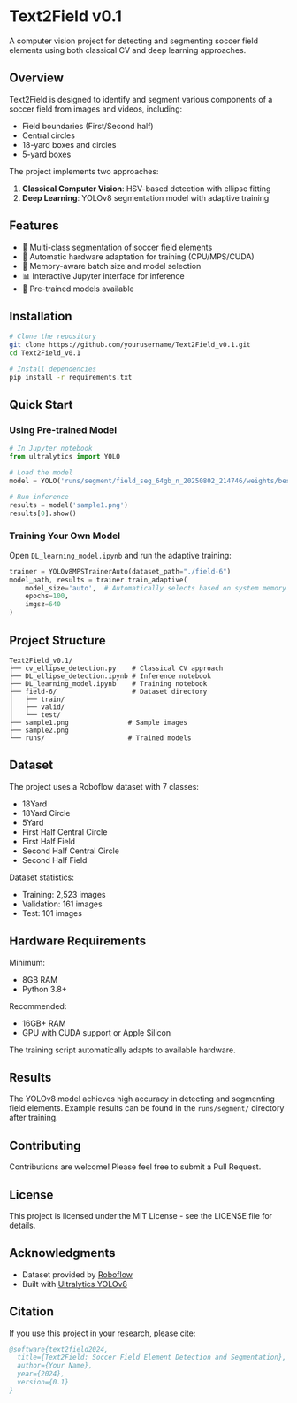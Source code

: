 # Text2Field v0.1

A computer vision project for detecting and segmenting soccer field elements using both classical CV and deep learning approaches.

## Overview

Text2Field is designed to identify and segment various components of a soccer field from images and videos, including:
- Field boundaries (First/Second half)
- Central circles
- 18-yard boxes and circles
- 5-yard boxes

The project implements two approaches:
1. **Classical Computer Vision**: HSV-based detection with ellipse fitting
2. **Deep Learning**: YOLOv8 segmentation model with adaptive training

## Features

- 🎯 Multi-class segmentation of soccer field elements
- 🚀 Automatic hardware adaptation for training (CPU/MPS/CUDA)
- 💾 Memory-aware batch size and model selection
- 📊 Interactive Jupyter interface for inference
- 🔧 Pre-trained models available

## Installation

```bash
# Clone the repository
git clone https://github.com/yourusername/Text2Field_v0.1.git
cd Text2Field_v0.1

# Install dependencies
pip install -r requirements.txt
```

## Quick Start

### Using Pre-trained Model

```python
# In Jupyter notebook
from ultralytics import YOLO

# Load the model
model = YOLO('runs/segment/field_seg_64gb_n_20250802_214746/weights/best.pt')

# Run inference
results = model('sample1.png')
results[0].show()
```

### Training Your Own Model

Open `DL_learning_model.ipynb` and run the adaptive training:

```python
trainer = YOLOv8MPSTrainerAuto(dataset_path="./field-6")
model_path, results = trainer.train_adaptive(
    model_size='auto',  # Automatically selects based on system memory
    epochs=100,
    imgsz=640
)
```

## Project Structure

```
Text2Field_v0.1/
├── cv_ellipse_detection.py    # Classical CV approach
├── DL_ellipse_detection.ipynb # Inference notebook
├── DL_learning_model.ipynb    # Training notebook
├── field-6/                   # Dataset directory
│   ├── train/
│   ├── valid/
│   └── test/
├── sample1.png               # Sample images
├── sample2.png
└── runs/                     # Trained models
```

## Dataset

The project uses a Roboflow dataset with 7 classes:
- 18Yard
- 18Yard Circle
- 5Yard
- First Half Central Circle
- First Half Field
- Second Half Central Circle
- Second Half Field

Dataset statistics:
- Training: 2,523 images
- Validation: 161 images
- Test: 101 images

## Hardware Requirements

Minimum:
- 8GB RAM
- Python 3.8+

Recommended:
- 16GB+ RAM
- GPU with CUDA support or Apple Silicon

The training script automatically adapts to available hardware.

## Results

The YOLOv8 model achieves high accuracy in detecting and segmenting field elements. Example results can be found in the `runs/segment/` directory after training.

## Contributing

Contributions are welcome! Please feel free to submit a Pull Request.

## License

This project is licensed under the MIT License - see the LICENSE file for details.

## Acknowledgments

- Dataset provided by [Roboflow](https://roboflow.com)
- Built with [Ultralytics YOLOv8](https://github.com/ultralytics/ultralytics)

## Citation

If you use this project in your research, please cite:

```bibtex
@software{text2field2024,
  title={Text2Field: Soccer Field Element Detection and Segmentation},
  author={Your Name},
  year={2024},
  version={0.1}
}
```